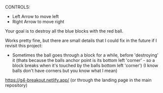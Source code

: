 CONTROLS:
- Left Arrow to move left
- Right Arrow to move right

Your goal is to destroy all the blue blocks with the red ball.

Works pretty fine, but there are small details that I could fix in the future if I revisit this project:
  - Sometimes the ball goes through a block for a while, before 'destroying' it (thats because the balls anchor point is its bottom left 'corner' - so a block breaks when it's touched by the balls bottom left 'corner') (I know balls don't have corners but you know what I mean)

https://g4-breakout.netlify.app/ (or through the landing page in the main repository)
